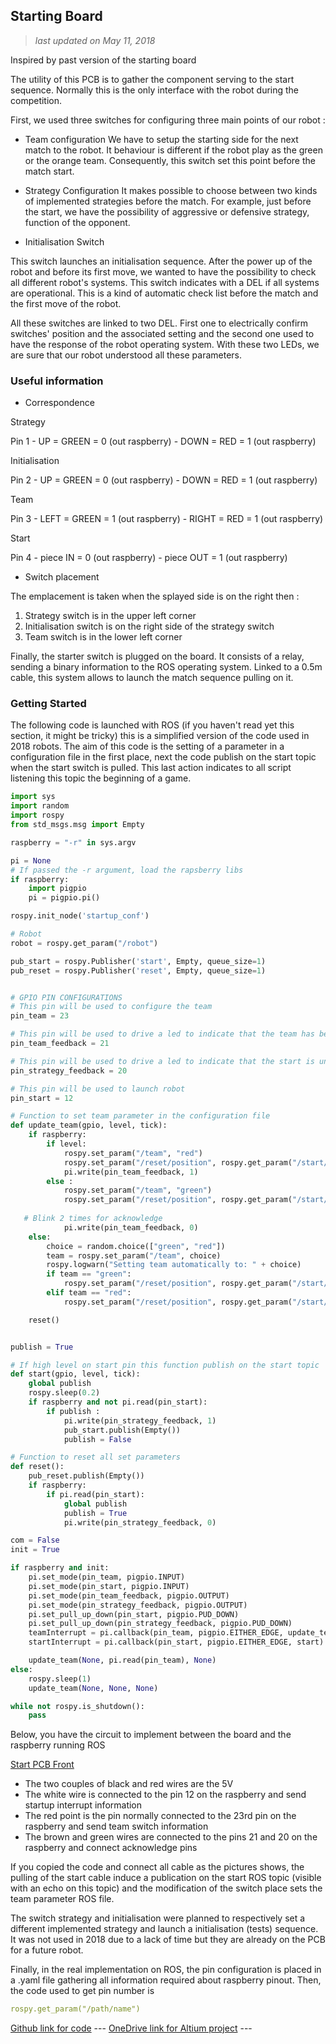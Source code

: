 ## Starting Board

>*last updated on May 11, 2018*
> 

Inspired by past version of the starting board

The utility of this PCB is to gather the component serving to the start sequence. Normally this is the only interface with the robot during the 
competition.

First, we used three switches for configuring three main points of our robot : 

* Team configuration
We have to setup the starting side for the next match to the robot. It behaviour is different if the robot play as the green or the orange team. 
Consequently, this switch set this point before the match start. 

* Strategy Configuration
It makes possible to choose between two kinds of implemented strategies before the match. For example, just before the start, we have the
possibility of aggressive or defensive strategy, function of the opponent. 

* Initialisation Switch

This switch launches an initialisation sequence. After the power up of the robot and before its first move, we wanted to have the possibility to check 
all different robot's systems. This switch indicates with a DEL if all systems are operational. This is a kind of automatic check list before the match 
and the first move of the robot. 

All these switches are linked to two DEL. First one to electrically confirm switches' position and the associated setting and the second one used to 
have the response of the robot operating system. With these two LEDs, we are sure that our robot understood all these parameters.

### Useful information
* Correspondence

Strategy  

Pin 1 - UP   = GREEN = 0 (out raspberry) - DOWN  = RED = 1 (out raspberry)

Initialisation

Pin 2 - UP   = GREEN = 0 (out raspberry) - DOWN  = RED = 1 (out raspberry)

Team

Pin 3 - LEFT = GREEN = 1 (out raspberry) - RIGHT = RED = 1 (out raspberry)

Start 

Pin 4 - piece IN     = 0 (out raspberry) - piece OUT   = 1 (out raspberry)

* Switch placement

The emplacement is taken when the splayed side is on the right then : 

1. Strategy switch is in the upper left corner 
2. Initialisation switch is on the right side of the strategy switch 
3. Team switch is in the lower left corner 

Finally, the starter switch is plugged on the board. It consists of a relay, sending a binary information to the ROS operating system. Linked to a 0.5m
cable, this system allows to launch the match sequence pulling on it. 

### Getting Started

The following code is launched with ROS (if you haven't read yet this section, it might be tricky) this is a simplified version of the code used in 
2018 robots. The aim of this code is the setting of a parameter in a configuration file in the first place, next the code publish on the start topic 
when the start switch is pulled. This last action indicates to all script listening this topic the beginning of a game. 

```python 
import sys
import random
import rospy
from std_msgs.msg import Empty

raspberry = "-r" in sys.argv

pi = None
# If passed the -r argument, load the rapsberry libs
if raspberry:
    import pigpio
    pi = pigpio.pi()

rospy.init_node('startup_conf')

# Robot
robot = rospy.get_param("/robot")

pub_start = rospy.Publisher('start', Empty, queue_size=1)
pub_reset = rospy.Publisher('reset', Empty, queue_size=1)


# GPIO PIN CONFIGURATIONS
# This pin will be used to configure the team
pin_team = 23

# This pin will be used to drive a led to indicate that the team has been set correctly in ROS
pin_team_feedback = 21

# This pin will be used to drive a led to indicate that the start is understood by ROS
pin_strategy_feedback = 20

# This pin will be used to launch robot
pin_start = 12

# Function to set team parameter in the configuration file 
def update_team(gpio, level, tick):
    if raspberry:
        if level:
            rospy.set_param("/team", "red")
            rospy.set_param("/reset/position", rospy.get_param("/start/{}/red/position".format(robot)))
            pi.write(pin_team_feedback, 1)
        else :
            rospy.set_param("/team", "green")
            rospy.set_param("/reset/position", rospy.get_param("/start/{}/green/position".format(robot)))
            
   # Blink 2 times for acknowledge
            pi.write(pin_team_feedback, 0)
    else:
        choice = random.choice(["green", "red"])
        team = rospy.set_param("/team", choice)
        rospy.logwarn("Setting team automatically to: " + choice)
        if team == "green":
            rospy.set_param("/reset/position", rospy.get_param("/start/{}/green/position".format(robot)))
        elif team == "red":
            rospy.set_param("/reset/position", rospy.get_param("/start/{}/red/position".format(robot)))

    reset()


publish = True

# If high level on start pin this function publish on the start topic
def start(gpio, level, tick):
    global publish
    rospy.sleep(0.2)
    if raspberry and not pi.read(pin_start):
        if publish :
            pi.write(pin_strategy_feedback, 1)
            pub_start.publish(Empty())
            publish = False

# Function to reset all set parameters
def reset():
    pub_reset.publish(Empty())
    if raspberry:
        if pi.read(pin_start):
            global publish
            publish = True
            pi.write(pin_strategy_feedback, 0)

com = False
init = True

if raspberry and init:
    pi.set_mode(pin_team, pigpio.INPUT)
    pi.set_mode(pin_start, pigpio.INPUT)
    pi.set_mode(pin_team_feedback, pigpio.OUTPUT)
    pi.set_mode(pin_strategy_feedback, pigpio.OUTPUT)
    pi.set_pull_up_down(pin_start, pigpio.PUD_DOWN)
    pi.set_pull_up_down(pin_strategy_feedback, pigpio.PUD_DOWN)
    teamInterrupt = pi.callback(pin_team, pigpio.EITHER_EDGE, update_team)
    startInterrupt = pi.callback(pin_start, pigpio.EITHER_EDGE, start)

    update_team(None, pi.read(pin_team), None)
else:
    rospy.sleep(1)
    update_team(None, None, None)

while not rospy.is_shutdown():
    pass
```

Below, you have the circuit to implement  between the board and the raspberry running ROS

[Start PCB Front](pictures/Start_F.JPG)

* The two couples of black and red wires are the 5V 
* The white wire is connected to the pin 12 on the raspberry and send startup interrupt information
* The red point is the pin normally connected to the 23rd pin on the raspberry and send team switch information
* The brown and green wires are connected to the pins 21 and 20 on the raspberry and connect acknowledge pins


If you copied the code and connect all cable as the pictures shows, the pulling of the start cable induce a publication on the start ROS topic (visible 
with an echo on this topic) and the modification of the switch place sets the team parameter ROS file. 

The switch strategy and initialisation were planned to respectively set a different implemented strategy and launch a initialisation (tests) 
sequence. It was not used in 2018 due to a lack of time but they are already on the PCB for a future robot.

Finally, in the real implementation on ROS, the pin configuration is placed in a .yaml file gathering all information required about raspberry pinout.
Then, the code used to get pin number is 

```yaml
rospy.get_param("/path/name")
```


[Github link for code](https://github.com/Ecam-Eurobot/Eurobot-2018/blob/differential_driver/ros_packages/strategy/src/startup_conf.py)
--- [OneDrive link for Altium project](https://) ---
